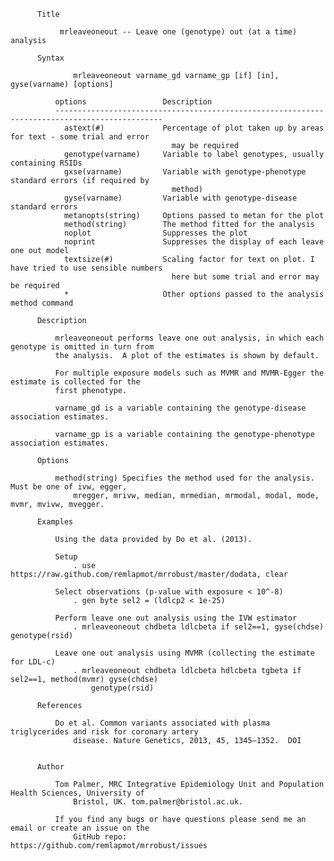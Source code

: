           Title

               mrleaveoneout -- Leave one (genotype) out (at a time) analysis

          Syntax

                  mrleaveoneout varname_gd varname_gp [if] [in], gyse(varname) [options]

              options                 Description
              ----------------------------------------------------------------------------------------------
                astext(#)             Percentage of plot taken up by areas for text - some trial and error
                                        may be required
                genotype(varname)     Variable to label genotypes, usually containing RSIDs
                gxse(varname)         Variable with genotype-phenotype standard errors (if required by
                                        method)
                gyse(varname)         Variable with genotype-disease standard errors
                metanopts(string)     Options passed to metan for the plot
                method(string)        The method fitted for the analysis
                noplot                Suppresses the plot
                noprint               Suppresses the display of each leave one out model
                textsize(#)           Scaling factor for text on plot. I have tried to use sensible numbers
                                        here but some trial and error may be required
                *                     Other options passed to the analysis method command

          Description

              mrleaveoneout performs leave one out analysis, in which each genotype is omitted in turn from
              the analysis.  A plot of the estimates is shown by default.

              For multiple exposure models such as MVMR and MVMR-Egger the estimate is collected for the
              first phenotype.

              varname_gd is a variable containing the genotype-disease association estimates.

              varname_gp is a variable containing the genotype-phenotype association estimates.

          Options

              method(string) Specifies the method used for the analysis.  Must be one of ivw, egger,
                  mregger, mrivw, median, mrmedian, mrmodal, modal, mode, mvmr, mvivw, mvegger.

          Examples

              Using the data provided by Do et al. (2013).

              Setup
                  . use https://raw.github.com/remlapmot/mrrobust/master/dodata, clear

              Select observations (p-value with exposure < 10^-8)
                  . gen byte sel2 = (ldlcp2 < 1e-25)

              Perform leave one out analysis using the IVW estimator
                  . mrleaveoneout chdbeta ldlcbeta if sel2==1, gyse(chdse) genotype(rsid)

              Leave one out analysis using MVMR (collecting the estimate for LDL-c)
                  . mrleaveoneout chdbeta ldlcbeta hdlcbeta tgbeta if sel2==1, method(mvmr) gyse(chdse)
                      genotype(rsid)

          References

              Do et al. Common variants associated with plasma triglycerides and risk for coronary artery
                  disease. Nature Genetics, 2013, 45, 1345–1352.  DOI


          Author

              Tom Palmer, MRC Integrative Epidemiology Unit and Population Health Sciences, University of
                  Bristol, UK. tom.palmer@bristol.ac.uk.

              If you find any bugs or have questions please send me an email or create an issue on the
                  GitHub repo: https://github.com/remlapmot/mrrobust/issues

